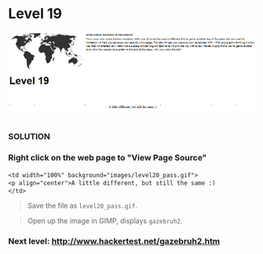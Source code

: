 # Level 19

![Alt text](level19.PNG?raw=true)

#
### SOLUTION
 
### Right click on the web page to "View Page Source"

	<td width="100%" background="images/level20_pass.gif">
 	<p align="center">A little different, but still the same :)  
	</td>
	
> Save the file as `level20_pass.gif`.

> Open up the image in GIMP, displays `gazebruh2`.

### Next level: http://www.hackertest.net/gazebruh2.htm
